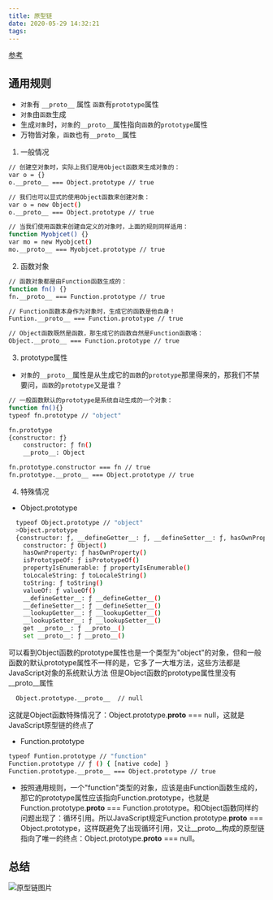 ```yaml
---
title: 原型链
date: 2020-05-29 14:32:21
tags:
---
```


[参考](https://www.jianshu.com/p/686b61c4a43d)

## 通用规则
- `对象`有 `__proto__` 属性 `函数`有`prototype`属性
- `对象`由`函数`生成
- 生成`对象`时，`对象`的`__proto__`属性指向`函数`的`prototype`属性
- 万物皆对象，`函数`也有`__proto__`属性
<!-- more -->
1. 一般情况
``` bash
// 创建空对象时，实际上我们是用Object函数来生成对象的：
var o = {}
o.__proto__ === Object.prototype // true

// 我们也可以显式的使用Object函数来创建对象：
var o = new Object()
o.__proto__ === Object.prototype // true

// 当我们使用函数来创建自定义的对象时，上面的规则同样适用：
function Myobjcet() {}
var mo = new Myobjcet()
mo.__proto__ === Myobjcet.prototype // true
```

2. 函数对象
``` bash
// 函数对象都是由Function函数生成的：
function fn() {}
fn.__proto__ === Function.prototype // true

// Function函数本身作为对象时，生成它的函数是他自身！
Funtion.__proto__ === Function.prototype // true

// Object函数既然是函数，那生成它的函数自然是Function函数咯：
Object.__proto__ === Function.prototype // true
```

3. prototype属性
- `对象`的`__proto__`属性是从生成它的`函数`的`prototype`那里得来的，那我们不禁要问，`函数`的`prototype`又是谁？
``` bash
// 一般函数默认的prototype是系统自动生成的一个对象：
function fn(){}
typeof fn.prototype // "object"

fn.prototype
{constructor: ƒ}
    constructor: ƒ fn()
    __proto__: Object

fn.prototype.constructor === fn // true
fn.prototype.__proto__ === Object.prototype // true
```

4. 特殊情况
- Object.prototype
``` bash
  typeof Object.prototype // "object"
  >Object.prototype
  {constructor: ƒ, __defineGetter__: ƒ, __defineSetter__: ƒ, hasOwnProperty: ƒ, __lookupGetter__: ƒ, …}
    constructor: ƒ Object()
    hasOwnProperty: ƒ hasOwnProperty()
    isPrototypeOf: ƒ isPrototypeOf()
    propertyIsEnumerable: ƒ propertyIsEnumerable()
    toLocaleString: ƒ toLocaleString()
    toString: ƒ toString()
    valueOf: ƒ valueOf()
    __defineGetter__: ƒ __defineGetter__()
    __defineSetter__: ƒ __defineSetter__()
    __lookupGetter__: ƒ __lookupGetter__()
    __lookupSetter__: ƒ __lookupSetter__()
    get __proto__: ƒ __proto__()
    set __proto__: ƒ __proto__()
```
可以看到Object函数的prototype属性也是一个类型为"object"的对象，但和一般函数的默认prototype属性不一样的是，它多了一大堆方法，这些方法都是JavaScript对象的系统默认方法 但是Object函数的prototype属性里没有__proto__属性

``` bash
  Object.prototype.__proto__  // null
```
这就是Object函数特殊情况了：Object.prototype.__proto__ === null，这就是JavaScript原型链的终点了

- Function.prototype
``` bash
typeof Funtion.prototype // "function"
Function.prototype // ƒ () { [native code] }
Function.prototype.__proto__ === Object.prototype // true
```

- 按照通用规则，一个"function"类型的对象，应该是由Function函数生成的，那它的prototype属性应该指向Function.prototype，也就是Function.prototype.__proto__ === Function.prototype。和Object函数同样的问题出现了：循环引用。所以JavaScript规定Function.prototype.__proto__ === Object.prototype，这样既避免了出现循环引用，又让__proto__构成的原型链指向了唯一的终点：Object.prototype.__proto__ === null。

## 总结
![原型链图片](https://upload-images.jianshu.io/upload_images/13902845-babea8f0cde0d791.jpg?imageMogr2/auto-orient/strip|imageView2/2/w/1200/format/webp)
